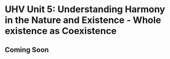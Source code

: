 # UHV Unit 5: Understanding Harmony in the Nature and Existence - Whole existence as Coexistence

## Coming Soon
